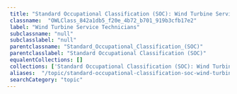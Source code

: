 ```yaml
--- 
 title: "Standard Occupational Classification (SOC): Wind Turbine Service Technicians" 
 classname:  "OWLClass_842a1db5_f20e_4b72_b701_919b3cfb17e2" 
 label: "Wind Turbine Service Technicians" 
 subclassname: "null" 
 subclasslabel: "null" 
 parentclassname: "Standard_Occupational_Classification_(SOC)" 
 parentclasslabel: "Standard Occupational Classification (SOC)" 
 equalentCollections: [] 
 collections: ['Standard Occupational Classification (SOC): Wind Turbine Service Technicians']
 aliases:  "/topic/standard-occupational-classification-soc-wind-turbine-service-technicians"  
 searchCategory: "topic" 
---
```

